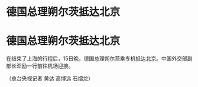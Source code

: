 # 德国总理朔尔茨抵达北京

# 德国总理朔尔茨抵达北京

在结束了上海的行程后，15日晚，德国总理朔尔茨乘专机抵达北京。中国外交部副部长邓励一行前往机场迎接。

（总台央视记者 黄达 高博远 石熠龙）

